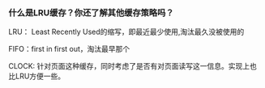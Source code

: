 ### 什么是LRU缓存？你还了解其他缓存策略吗？

LRU： Least Recently Used的缩写，即最近最少使用,淘汰最久没被使用的

FIFO：first in first out，淘汰最早那个

CLOCK: 针对页面这种缓存，同时考虑了是否有对页面读写这一信息。实现上也比LRU方便一些。
